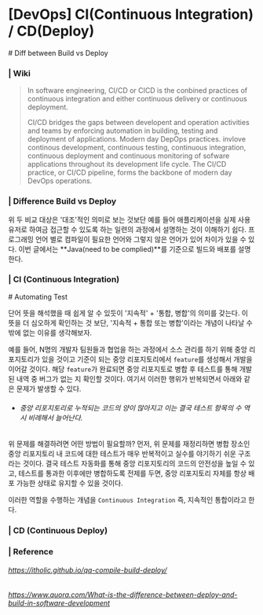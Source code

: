 # [DevOps] CI(Continuous Integration) / CD(Deploy)

\# Diff between Build vs Deploy

### | Wiki 

> In software engineering, CI/CD or CICD is the conbined practices of continuous integration and either continuous delivery or continuous deployment. 
>
> CI/CD bridges the gaps between developent and operation activities and teams by enforcing automation in building, testing and deployment of applications. Modern day DepOps practices. invlove continous development, continuous testing, continuous integration, continuous deployment and continuous monitoring of sofware applications throughout its development life cycle. The CI/CD practice, or CI/CD pipeline, forms the backbone of modern day DevOps operations. 

### | Difference Build vs Deploy

위 두 비교 대상은 '대조'적인 의미로 보는 것보단 예를 들어 애플리케이션을 실제 사용 유저로 하여금 접근할 수 있도록 하는 일련의 과정에서 설명하는 것이 이해하기 쉽다. 프로그래밍 언어 별로 컴파일이 필요한 언어와 그렇지 않은 언어가 있어 차이가 있을 수 있다. 이번 글에서는 **Java(need to be complied)**를 기준으로 빌드와 배포를 설명한다. 



### | CI (Continuous Integration)

 \# Automating Test 

단어 뜻을 해석했을 때 쉽게 알 수 있듯이 '지속적' + '통합, 병합'의 의미를 갖는다. 이 뜻을 더 심오하게 확인하는 것 보단, '지속적 + 통합 또는 병합'이라는 개념이 나타날 수 밖에 없는 이유를 생각해보자. 

예를 들어, N명의 개발자 팀원들과 협업을 하는 과정에서 소스 관리를 하기 위해 중앙 리포지토리가 있을 것이고 기준이 되는 중앙 리포지토리에서 `feature`를 생성해서 개발을 이어갈 것이다. 해당 `feature`가 완료되면 중앙 리포지토로 병합 후 테스트를 통해 개발된 내역 중 버그가 없는 지 확인할 것이다.  여기서 이러한 행위가 반복되면서 아래와 같은 문제가 발생할 수 있다.

- ###### 중앙 리포지토리로 누적되는 코드의 양이 많아지고 이는 결국 테스트 항목의 수 역시 비례해서 늘어난다. 

위 문제를 해결하려면 어떤 방법이 필요할까? 먼저, 위 문제를 재정리하면 병합 장소인 중앙 리포지토리 내 코드에 대한 테스트가 매우 반복적이고 실수를 야기하기 쉬운 구조라는 것이다. 결국 테스트 자동화를 통해 중앙 리포지토리의 코드의 안전성을 높일 수 있고, 테스트를 통과한 이후에만 병합하도록 전제를 두면, 중앙 리포지토리 자체를 항상 배포 가능한 상태로 유지할 수 있을 것이다. 

이러한 역할을 수행하는 개념을 `Continuous Integration` 즉, 지속적인 통합이라고 한다. 

### | CD (Continuous Deploy)

### | Reference

###### https://itholic.github.io/qa-compile-build-deploy/

###### https://www.quora.com/What-is-the-difference-between-deploy-and-build-in-software-development